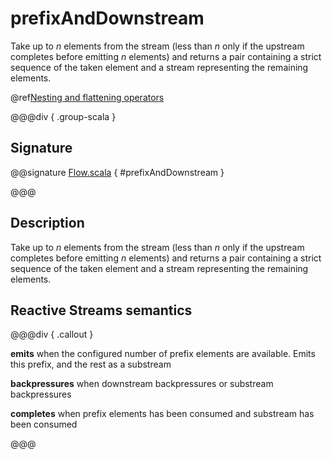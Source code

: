 # prefixAndDownstream

Take up to *n* elements from the stream (less than *n* only if the upstream completes before emitting *n* elements) and returns a pair containing a strict sequence of the taken element and a stream representing the remaining elements.

@ref[Nesting and flattening operators](../index.md#nesting-and-flattening-operators)

@@@div { .group-scala }

## Signature

@@signature [Flow.scala](/akka-stream/src/main/scala/akka/stream/scaladsl/Flow.scala) { #prefixAndDownstream }

@@@

## Description

Take up to *n* elements from the stream (less than *n* only if the upstream completes before emitting *n* elements)
and returns a pair containing a strict sequence of the taken element and a stream representing the remaining elements.

## Reactive Streams semantics

@@@div { .callout }

**emits** when the configured number of prefix elements are available. Emits this prefix, and the rest as a substream

**backpressures** when downstream backpressures or substream backpressures

**completes** when prefix elements has been consumed and substream has been consumed

@@@


